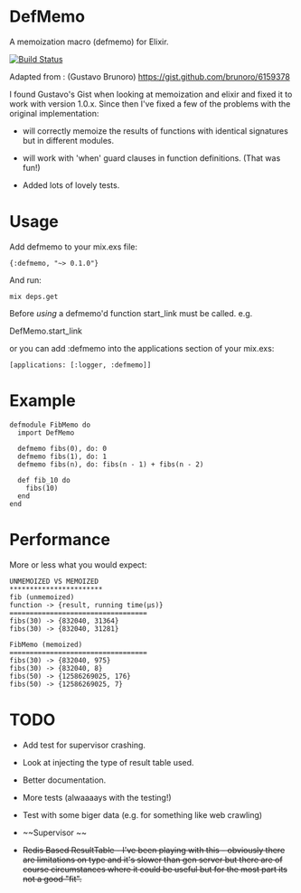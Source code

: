 DefMemo
=======
A memoization macro (defmemo) for Elixir.

[![Build Status](https://travis-ci.org/os6sense/DefMemo.svg?branch=master)](https://travis-ci.org/os6sense/DefMemo)

Adapted from : (Gustavo Brunoro) https://gist.github.com/brunoro/6159378

I found Gustavo's Gist when looking at memoization and elixir and fixed it
to work with version 1.0.x. Since then I've fixed a few of the problems with
the original implementation:

- will correctly memoize the results of functions with identical signatures 
  but in different modules.

- will work with 'when' guard clauses in function definitions. (That was fun!) 

- Added lots of lovely tests.

Usage
=====

Add defmemo to your mix.exs file:

    {:defmemo, "~> 0.1.0"}

And run:
  
    mix deps.get

Before *using* a defmemo'd function start_link must be called. e.g. 

  DefMemo.start_link

or you can add :defmemo into the applications section of your mix.exs:

    [applications: [:logger, :defmemo]]

Example
=======

    defmodule FibMemo do
      import DefMemo
         
      defmemo fibs(0), do: 0
      defmemo fibs(1), do: 1
      defmemo fibs(n), do: fibs(n - 1) + fibs(n - 2)

      def fib_10 do
        fibs(10)
      end
    end

Performance
===========
More or less what you would expect:

    UNMEMOIZED VS MEMOIZED 
    ***********************
    fib (unmemoized)
    function -> {result, running time(μs)}
    ==================================
    fibs(30) -> {832040, 31364}
    fibs(30) -> {832040, 31281}

    FibMemo (memoized)
    ==================================
    fibs(30) -> {832040, 975}
    fibs(30) -> {832040, 8}
    fibs(50) -> {12586269025, 176}
    fibs(50) -> {12586269025, 7}

TODO
====
- Add test for supervisor crashing.
- Look at injecting the type of result table used.
- Better documentation.
- More tests (alwaaaays with the testing!)
- Test with some biger data (e.g. for something like web crawling)

- ~~Supervisor ~~
- ~~Redis Based ResultTable - I've been playing with this - obviously there are
  limitations on type and it's slower than gen server but there are of course
  circumstances where it could be useful but for the most part its not a good
  "fit".~~

